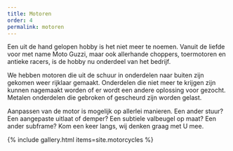 ```yaml
---
title: Motoren
order: 4
permalink: motoren
---
```


Een uit de hand gelopen hobby is het niet meer te noemen. Vanuit de liefde voor met name Moto Guzzi, maar ook aller­hande choppers, toer­motoren en antieke racers, is de hobby nu onderdeel van het bedrijf.

We hebben motoren die uit de schuur in onderdelen naar buiten zijn gekomen weer rij­klaar gemaakt. Onderdelen die niet meer te krijgen zijn kunnen nagemaakt worden of er wordt een andere oplossing voor gezocht. Metalen onder­delen die gebroken of gescheurd zijn worden gelast.

Aanpassen van de motor is mogelijk op allerlei manieren. Een ander stuur? Een aangepaste uitlaat of demper? Een subtiele val­beugel op maat? Een ander sub­frame? Kom een keer langs, wij denken graag met U mee.

{% include gallery.html items=site.motorcycles %}
